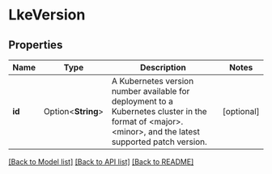 # LkeVersion

## Properties

Name | Type | Description | Notes
------------ | ------------- | ------------- | -------------
**id** | Option<**String**> | A Kubernetes version number available for deployment to a Kubernetes cluster in the format of &lt;major&gt;.&lt;minor&gt;, and the latest supported patch version.  | [optional]

[[Back to Model list]](../README.md#documentation-for-models) [[Back to API list]](../README.md#documentation-for-api-endpoints) [[Back to README]](../README.md)


